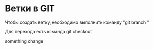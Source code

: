 # Ветки в GIT

Чтобы создать ветку, необходимо выполнить команду "git branch <name branch>"

Для перехода есть команда git checkout <name branch>

something change

